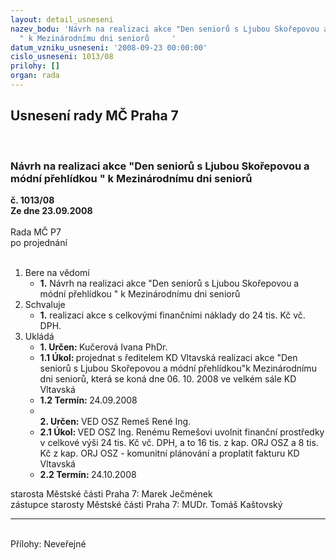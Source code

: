 ```yaml
---
layout: detail_usneseni
nazev_bodu: 'Návrh na realizaci akce "Den seniorů s Ljubou Skořepovou a módní přehlídkou
  " k Mezinárodnímu dni seniorů     '
datum_vzniku_usneseni: '2008-09-23 00:00:00'
cislo_usneseni: 1013/08
prilohy: []
organ: rada
---
```

<div id="ucUsn_pList" class="usn">
	<span><h2>Usnesení rady MČ Praha 7 </h2>
<br></span><div class="standBody">
<span><h3>Návrh na realizaci akce "Den seniorů s Ljubou Skořepovou a módní přehlídkou " k Mezinárodnímu dni seniorů     </h3></span><div class="center">
		<strong>č. 1013/08</strong><br>
	</div>
<div class="center">
		<strong>Ze dne 23.09.2008</strong><br><br>
	</div>Rada MČ P7<br> po projednání<br><br><ol>
<li>Bere na vědomí<ul><li>
<strong>1.</strong> Návrh na realizaci akce "Den seniorů s Ljubou Skořepovou a módní přehlídkou " k Mezinárodnímu dni seniorů     </li></ul>
</li>
<li>Schvaluje<ul><li>
<strong>1.</strong> realizaci akce s celkovými finančními náklady do 24 tis. Kč vč. DPH.</li></ul>
</li>
<li>Ukládá<ul>
<li>
<strong>1. Určen: </strong>Kučerová Ivana PhDr.</li>
<li>
<strong>1.1 Úkol: </strong>projednat s ředitelem KD Vltavská realizaci akce "Den seniorů s Ljubou Skořepovou a módní přehlídkou"k Mezinárodnímu dni seniorů, která se koná dne 06. 10. 2008 ve velkém sále KD Vltavská </li>
<li>
<strong>1.2 Termín: </strong>24.09.2008</li>
<li>
<strong><br>2. Určen: </strong>VED OSZ Remeš René Ing.</li>
<li>
<strong>2.1 Úkol: </strong>VED OSZ Ing. Renému Remešovi uvolnit finanční prostředky v celkové výši 24 tis. Kč vč. DPH, a to  16 tis. z kap. ORJ OSZ a 8 tis. Kč z kap. ORJ OSZ - komunitní plánování a proplatit fakturu KD Vltavská</li>
<li>
<strong>2.2 Termín: </strong>24.10.2008</li>
</ul>
</li>
</ol>starosta Městské části Praha 7: Marek Ječmének<br>zástupce starosty Městské části Praha 7: MUDr. Tomáš Kaštovský <hr>
<br>Přílohy: Neveřejné</div>
</div>